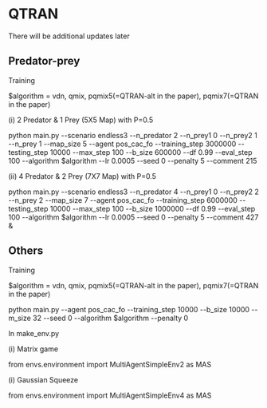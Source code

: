 # QTRAN

There will be additional updates later

## Predator-prey

Training

$algorithm = vdn, qmix, pqmix5(=QTRAN-alt in the paper), pqmix7(=QTRAN in the paper)

(i) 2 Predator & 1 Prey (5X5 Map) with P=0.5

python main.py --scenario endless3 --n_predator 2 --n_prey1 0 --n_prey2 1 --n_prey 1 --map_size 5 --agent pos_cac_fo --training_step 3000000 --testing_step 10000 --max_step 100 --b_size 600000 --df 0.99 --eval_step 100 --algorithm $algorithm --lr 0.0005 --seed 0 --penalty 5 --comment 215

(ii) 4 Predator & 2 Prey (7X7 Map) with P=0.5

python main.py --scenario endless3 --n_predator 4 --n_prey1 0 --n_prey2 2 --n_prey 2 --map_size 7 --agent pos_cac_fo --training_step 6000000 --testing_step 10000 --max_step 100 --b_size 1000000 --df 0.99 --eval_step 100 --algorithm $algorithm --lr 0.0005 --seed 0 --penalty 5 --comment 427 &


## Others

Training

$algorithm = vdn, qmix, pqmix5(=QTRAN-alt in the paper), pqmix7(=QTRAN in the paper)

python main.py --agent pos_cac_fo --training_step 10000 --b_size 10000 --m_size 32 --seed 0 --algorithm $algorithm --penalty 0


In make_env.py

(i) Matrix game

from envs.environment import MultiAgentSimpleEnv2 as MAS

(i) Gaussian Squeeze

from envs.environment import MultiAgentSimpleEnv4 as MAS
